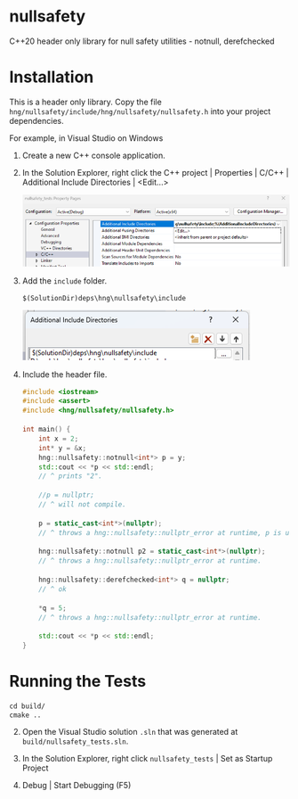 # nullsafety
C++20 header only library for null safety utilities - notnull, derefchecked

# Installation
This is a header only library. Copy the file `hng/nullsafety/include/hng/nullsafety/nullsafety.h` into your project dependencies.

For example, in Visual Studio on Windows

1. Create a new C++ console application.

2. In the Solution Explorer, right click the C++ project | Properties | C/C++ | Additional Include Directories | &lt;Edit...&gt;

    ![Properties](docs/image.png)

3. Add the `include` folder.

    ```
    $(SolutionDir)deps\hng\nullsafety\include
    ```

    ![Alt text](docs/image-1.png)

4. Include the header file.

    ```cpp
    #include <iostream>
    #include <assert>
    #include <hng/nullsafety/nullsafety.h>

    int main() {
        int x = 2;
        int* y = &x;
        hng::nullsafety::notnull<int*> p = y;
        std::cout << *p << std::endl;
        // ^ prints "2".

        //p = nullptr;
        // ^ will not compile.

        p = static_cast<int*>(nullptr);
        // ^ throws a hng::nullsafety::nullptr_error at runtime, p is unchanged.

        hng::nullsafety::notnull p2 = static_cast<int*>(nullptr);
        // ^ throws a hng::nullsafety::nullptr_error at runtime.

        hng::nullsafety::derefchecked<int*> q = nullptr;
        // ^ ok

        *q = 5;
        // ^ throws a hng::nullsafety::nullptr_error at runtime.

        std::cout << *p << std::endl;
    }
    ```

# Running the Tests

```
cd build/
cmake ..
```

2. Open the Visual Studio solution `.sln` that was generated at `build/nullsafety_tests.sln`.

3. In the Solution Explorer, right click `nullsafety_tests` | Set as Startup Project

4. Debug | Start Debugging (F5)

